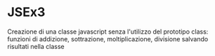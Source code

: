# JSEx3
Creazione di una classe javascript senza l'utilizzo del prototipo class: funzioni di addizione, sottrazione, moltiplicazione, divisione salvando risultati nella classe